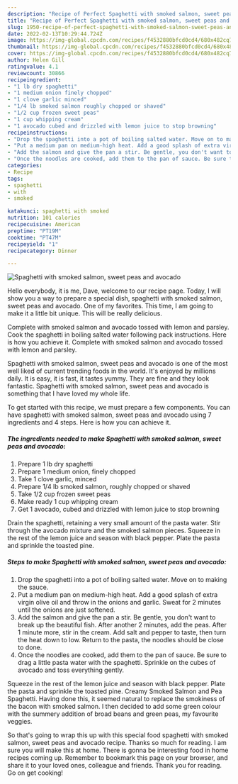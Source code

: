 ```yaml
---
description: "Recipe of Perfect Spaghetti with smoked salmon, sweet peas and avocado"
title: "Recipe of Perfect Spaghetti with smoked salmon, sweet peas and avocado"
slug: 1950-recipe-of-perfect-spaghetti-with-smoked-salmon-sweet-peas-and-avocado
date: 2022-02-13T10:29:44.724Z
image: https://img-global.cpcdn.com/recipes/f4532880bfcd0cd4/680x482cq70/spaghetti-with-smoked-salmon-sweet-peas-and-avocado-recipe-main-photo.jpg
thumbnail: https://img-global.cpcdn.com/recipes/f4532880bfcd0cd4/680x482cq70/spaghetti-with-smoked-salmon-sweet-peas-and-avocado-recipe-main-photo.jpg
cover: https://img-global.cpcdn.com/recipes/f4532880bfcd0cd4/680x482cq70/spaghetti-with-smoked-salmon-sweet-peas-and-avocado-recipe-main-photo.jpg
author: Helen Gill
ratingvalue: 4.1
reviewcount: 30866
recipeingredient:
- "1 lb dry spaghetti"
- "1 medium onion finely chopped"
- "1 clove garlic minced"
- "1/4 lb smoked salmon roughly chopped or shaved"
- "1/2 cup frozen sweet peas"
- "1 cup whipping cream"
- "1 avocado cubed and drizzled with lemon juice to stop browning"
recipeinstructions:
- "Drop the spaghetti into a pot of boiling salted water. Move on to making the sauce."
- "Put a medium pan on medium-high heat. Add a good splash of extra virgin olive oil and throw in the onions and garlic. Sweat for 2 minutes until the onions are just softened."
- "Add the salmon and give the pan a stir. Be gentle, you don't want to break up the beautiful fish. After another 2 minutes, add the peas. After 1 minute more, stir in the cream. Add salt and pepper to taste, then turn the heat down to low. Return to the pasta, the noodles should be close to done."
- "Once the noodles are cooked, add them to the pan of sauce. Be sure to drag a little pasta water with the spaghetti. Sprinkle on the cubes of avocado and toss everything gently."
categories:
- Recipe
tags:
- spaghetti
- with
- smoked

katakunci: spaghetti with smoked 
nutrition: 101 calories
recipecuisine: American
preptime: "PT19M"
cooktime: "PT47M"
recipeyield: "1"
recipecategory: Dinner

---
```



![Spaghetti with smoked salmon, sweet peas and avocado](https://img-global.cpcdn.com/recipes/f4532880bfcd0cd4/680x482cq70/spaghetti-with-smoked-salmon-sweet-peas-and-avocado-recipe-main-photo.jpg)

Hello everybody, it is me, Dave, welcome to our recipe page. Today, I will show you a way to prepare a special dish, spaghetti with smoked salmon, sweet peas and avocado. One of my favorites. This time, I am going to make it a little bit unique. This will be really delicious.

Complete with smoked salmon and avocado tossed with lemon and parsley. Cook the spaghetti in boiling salted water following pack instructions. Here is how you achieve it. Complete with smoked salmon and avocado tossed with lemon and parsley.

Spaghetti with smoked salmon, sweet peas and avocado is one of the most well liked of current trending foods in the world. It's enjoyed by millions daily. It is easy, it is fast, it tastes yummy. They are fine and they look fantastic. Spaghetti with smoked salmon, sweet peas and avocado is something that I have loved my whole life.


To get started with this recipe, we must prepare a few components. You can have spaghetti with smoked salmon, sweet peas and avocado using 7 ingredients and 4 steps. Here is how you can achieve it.

<!--inarticleads1-->

##### The ingredients needed to make Spaghetti with smoked salmon, sweet peas and avocado:

1. Prepare 1 lb dry spaghetti
1. Prepare 1 medium onion, finely chopped
1. Take 1 clove garlic, minced
1. Prepare 1/4 lb smoked salmon, roughly chopped or shaved
1. Take 1/2 cup frozen sweet peas
1. Make ready 1 cup whipping cream
1. Get 1 avocado, cubed and drizzled with lemon juice to stop browning


Drain the spaghetti, retaining a very small amount of the pasta water. Stir through the avocado mixture and the smoked salmon pieces. Squeeze in the rest of the lemon juice and season with black pepper. Plate the pasta and sprinkle the toasted pine. 

<!--inarticleads2-->

##### Steps to make Spaghetti with smoked salmon, sweet peas and avocado:

1. Drop the spaghetti into a pot of boiling salted water. Move on to making the sauce.
1. Put a medium pan on medium-high heat. Add a good splash of extra virgin olive oil and throw in the onions and garlic. Sweat for 2 minutes until the onions are just softened.
1. Add the salmon and give the pan a stir. Be gentle, you don't want to break up the beautiful fish. After another 2 minutes, add the peas. After 1 minute more, stir in the cream. Add salt and pepper to taste, then turn the heat down to low. Return to the pasta, the noodles should be close to done.
1. Once the noodles are cooked, add them to the pan of sauce. Be sure to drag a little pasta water with the spaghetti. Sprinkle on the cubes of avocado and toss everything gently.


Squeeze in the rest of the lemon juice and season with black pepper. Plate the pasta and sprinkle the toasted pine. Creamy Smoked Salmon and Pea Spaghetti. Having done this, it seemed natural to replace the smokiness of the bacon with smoked salmon. I then decided to add some green colour with the summery addition of broad beans and green peas, my favourite veggies. 

So that's going to wrap this up with this special food spaghetti with smoked salmon, sweet peas and avocado recipe. Thanks so much for reading. I am sure you will make this at home. There is gonna be interesting food in home recipes coming up. Remember to bookmark this page on your browser, and share it to your loved ones, colleague and friends. Thank you for reading. Go on get cooking!
